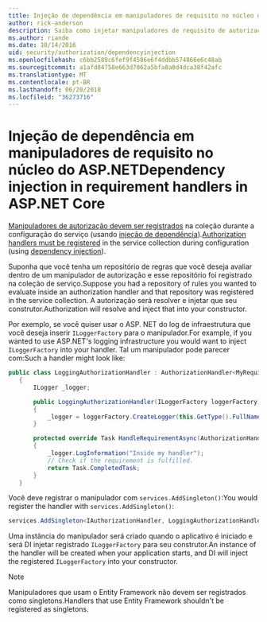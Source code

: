 ```yaml
---
title: Injeção de dependência em manipuladores de requisito no núcleo do ASP.NET
author: rick-anderson
description: Saiba como injetar manipuladores de requisito de autorização em um aplicativo do ASP.NET Core usando a injeção de dependência.
ms.author: riande
ms.date: 10/14/2016
uid: security/authorization/dependencyinjection
ms.openlocfilehash: c6bb2589c6fef9f4586e6f4ddbb574866e6c48ab
ms.sourcegitcommit: a1afd04758e663d7062a5bfa8a0d4dca38f42afc
ms.translationtype: MT
ms.contentlocale: pt-BR
ms.lasthandoff: 06/20/2018
ms.locfileid: "36273716"
---
```

# <a name="dependency-injection-in-requirement-handlers-in-aspnet-core"></a><span data-ttu-id="c1551-103">Injeção de dependência em manipuladores de requisito no núcleo do ASP.NET</span><span class="sxs-lookup"><span data-stu-id="c1551-103">Dependency injection in requirement handlers in ASP.NET Core</span></span>

<a name="security-authorization-di"></a>

<span data-ttu-id="c1551-104">[Manipuladores de autorização devem ser registrados](xref:security/authorization/policies#handler-registration) na coleção durante a configuração do serviço (usando [injeção de dependência](xref:fundamentals/dependency-injection#fundamentals-dependency-injection)).</span><span class="sxs-lookup"><span data-stu-id="c1551-104">[Authorization handlers must be registered](xref:security/authorization/policies#handler-registration) in the service collection during configuration (using [dependency injection](xref:fundamentals/dependency-injection#fundamentals-dependency-injection)).</span></span>

<span data-ttu-id="c1551-105">Suponha que você tenha um repositório de regras que você deseja avaliar dentro de um manipulador de autorização e esse repositório foi registrado na coleção de serviço.</span><span class="sxs-lookup"><span data-stu-id="c1551-105">Suppose you had a repository of rules you wanted to evaluate inside an authorization handler and that repository was registered in the service collection.</span></span> <span data-ttu-id="c1551-106">A autorização será resolver e injetar que seu construtor.</span><span class="sxs-lookup"><span data-stu-id="c1551-106">Authorization will resolve and inject that into your constructor.</span></span>

<span data-ttu-id="c1551-107">Por exemplo, se você quiser usar o ASP. NET do log de infraestrutura que você deseja inserir `ILoggerFactory` para o manipulador.</span><span class="sxs-lookup"><span data-stu-id="c1551-107">For example, if you wanted to use ASP.NET's logging infrastructure you would want to inject `ILoggerFactory` into your handler.</span></span> <span data-ttu-id="c1551-108">Tal um manipulador pode parecer com:</span><span class="sxs-lookup"><span data-stu-id="c1551-108">Such a handler might look like:</span></span>

```csharp
public class LoggingAuthorizationHandler : AuthorizationHandler<MyRequirement>
   {
       ILogger _logger;

       public LoggingAuthorizationHandler(ILoggerFactory loggerFactory)
       {
           _logger = loggerFactory.CreateLogger(this.GetType().FullName);
       }

       protected override Task HandleRequirementAsync(AuthorizationHandlerContext context, MyRequirement requirement)
       {
           _logger.LogInformation("Inside my handler");
           // Check if the requirement is fulfilled.
           return Task.CompletedTask;
       }
   }
   ```

<span data-ttu-id="c1551-109">Você deve registrar o manipulador com `services.AddSingleton()`:</span><span class="sxs-lookup"><span data-stu-id="c1551-109">You would register the handler with `services.AddSingleton()`:</span></span>

```csharp
services.AddSingleton<IAuthorizationHandler, LoggingAuthorizationHandler>();
```

<span data-ttu-id="c1551-110">Uma instância do manipulador será criado quando o aplicativo é iniciado e será DI injetar registrado `ILoggerFactory` para seu construtor.</span><span class="sxs-lookup"><span data-stu-id="c1551-110">An instance of the handler will be created when your application starts, and DI will inject the registered `ILoggerFactory` into your constructor.</span></span>

> [!NOTE]
> <span data-ttu-id="c1551-111">Manipuladores que usam o Entity Framework não devem ser registrados como singletons.</span><span class="sxs-lookup"><span data-stu-id="c1551-111">Handlers that use Entity Framework shouldn't be registered as singletons.</span></span>
